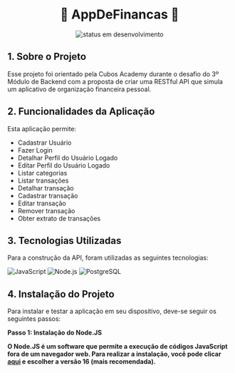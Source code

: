 <h1 align="center"> 💸 AppDeFinancas 💸 </h1>

<div align="center">
  <img alt="status em desenvolvimento" src="https://img.shields.io/badge/status-em%20desenvolvimento-orange" />
</div>

<div>
  <h2> 1. Sobre o Projeto </h2>
  <p>
    Esse projeto foi orientado pela Cubos Academy durante o desafio do 3º Módulo de Backend com a proposta de criar uma RESTful API que simula um aplicativo de organização financeira pessoal.
  </p>
</div>

<div>
  <h2> 2. Funcionalidades da Aplicação </h2>
  <p>
    Esta aplicação permite:
  </p>
  <ul>
    <li>Cadastrar Usuário</li>
    <li>Fazer Login</li>
    <li>Detalhar Perfil do Usuário Logado</li>
    <li>Editar Perfil do Usuário Logado</li>
    <li>Listar categorias</li>
    <li>Listar transações</li>
    <li>Detalhar transação</li>
    <li>Cadastrar transação</li>
    <li>Editar transação</li>
    <li>Remover transação</li>
    <li>Obter extrato de transações</li>
  </ul>
</div>

<div>
  <h2> 3. Tecnologias Utilizadas </h2>
  <p>
    Para a construção da API, foram utilizadas as seguintes tecnologias:
  </p>
   <img alt="JavaScript" src="https://img.shields.io/badge/JavaScript-F7DF1E?style=for-the-badge&logo=javascript&logoColor=black" />
   <img alt="Node.js" src="https://img.shields.io/badge/Node.js-43853D?style=for-the-badge&logo=node.js&logoColor=white" />
   <img alt="PostgreSQL" src="https://img.shields.io/badge/PostgreSQL-316192?style=for-the-badge&logo=postgresql&logoColor=white" />
</div>

<div>
  <h2> 4. Instalação do Projeto </h2>
  <p>
   Para instalar e testar a aplicação em seu dispositivo, deve-se seguir os seguintes passos:
    
   <b>Passo 1: Instalação do Node.JS<b>
   
   O Node.JS é um software que permite a execução de códigos JavaScript fora de um navegador web.
     Para realizar a instalação, você pode clicar <a href="https://nodejs.org/en/" target="#">aqui</a> e escolher a versão 16 (mais recomendada).
  </p>
</div>
